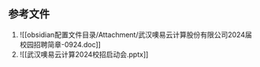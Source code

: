 ## 参考文件
1. ![[obsidian配置文件目录/Attachment/武汉噢易云计算股份有限公司2024届校园招聘简章-0924.doc]]
2. ![[武汉噢易云计算2024校招启动会.pptx]]